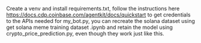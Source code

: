 Create a venv and install requirements.txt, follow the instructions here https://docs.cdp.coinbase.com/agentkit/docs/quickstart to get credentials to the APIs needed for my_bot.py, you can recreate the solana dataset using get solana meme training dataset .ipynb and retain the model using crypto_price_prediction.py, even though they work just like this.
